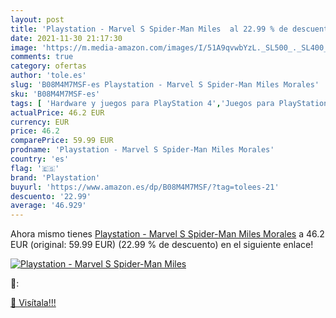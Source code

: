 ```yaml
---
layout: post
title: 'Playstation - Marvel S Spider-Man Miles  al 22.99 % de descuento'
date: 2021-11-30 21:17:30
image: 'https://m.media-amazon.com/images/I/51A9qvwbYzL._SL500_._SL400_.jpg'
comments: true
category: ofertas
author: 'tole.es'
slug: 'B08M4M7MSF-es Playstation - Marvel S Spider-Man Miles Morales'
sku: 'B08M4M7MSF-es'
tags: [ 'Hardware y juegos para PlayStation 4','Juegos para PlayStation 4','Videojuegos','playstation', ]
actualPrice: 46.2 EUR
currency: EUR
price: 46.2
comparePrice: 59.99 EUR
prodname: 'Playstation - Marvel S Spider-Man Miles Morales'
country: 'es'
flag: '🇪🇸'
brand: 'Playstation'
buyurl: 'https://www.amazon.es/dp/B08M4M7MSF/?tag=tolees-21'
descuento: '22.99'
average: '46.929'
---
```


Ahora mismo tienes [Playstation - Marvel S Spider-Man Miles Morales](https://www.amazon.es/dp/B08M4M7MSF/?tag=tolees-21) a 46.2 EUR (original: 59.99 EUR) (22.99 %  de descuento) en el siguiente enlace!

[![Playstation - Marvel S Spider-Man Miles ](https://m.media-amazon.com/images/I/51A9qvwbYzL._SL500_._SL400_.jpg)](https://www.amazon.es/dp/B08M4M7MSF/?tag=tolees-21)

🔎:


[🛒 Visítala!!!](https://www.amazon.es/dp/B08M4M7MSF/?tag=tolees-21)
